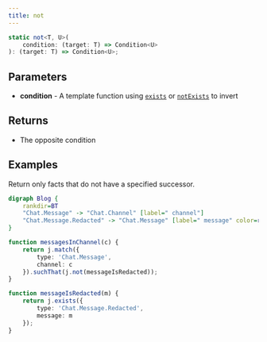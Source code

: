 ```yaml
---
title: not
---
```


```typescript
static not<T, U>(
    condition: (target: T) => Condition<U>
): (target: T) => Condition<U>;
```

## Parameters

* **condition** - A template function using [`exists`](../exists/) or [`notExists`](./not-exists) to invert

## Returns

* The opposite condition

## Examples

Return only facts that do not have a specified successor.

```dot
digraph Blog {
    rankdir=BT
    "Chat.Message" -> "Chat.Channel" [label=" channel"]
    "Chat.Message.Redacted" -> "Chat.Message" [label=" message" color=red]
}
```

```typescript
function messagesInChannel(c) {
    return j.match({
        type: 'Chat.Message',
        channel: c
    }).suchThat(j.not(messageIsRedacted));
}

function messageIsRedacted(m) {
    return j.exists({
        type: 'Chat.Message.Redacted',
        message: m
    });
}
```